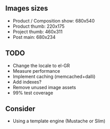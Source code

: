 Images sizes
------------------
* Product / Composition show:  680x540
* Product thumb: 220x175
* Project thumb: 460x311
* Post main: 680x234

TODO
------------------------
* Change the locale to el-GR
* Measure performance
* Implement caching (memcached+dalli)
* Add indexes?
* Remove unused image assets
* 99% test coverage

Consider
--------------------
* Using a template engine (Mustache or Slim)